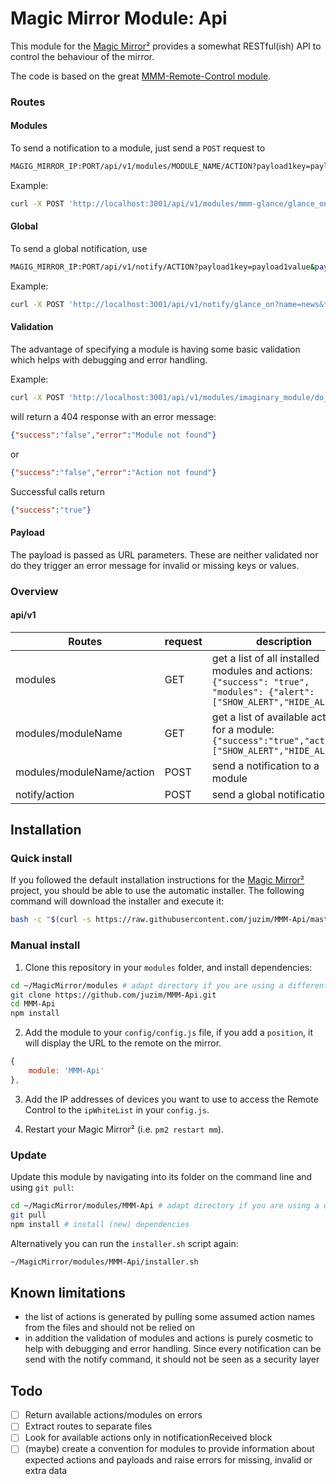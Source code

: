 # Magic Mirror Module: Api


This module for the [Magic Mirror²](https://github.com/MichMich/MagicMirror) provides a somewhat RESTful(ish) API to control the behaviour of the mirror.

The code is based on the great [MMM-Remote-Control module](https://github.com/jopyth/MMM-Remote-Control/issues).



### Routes

#### Modules

To send a notification to a module, just send a `POST` request to

```bash
MAGIG_MIRROR_IP:PORT/api/v1/modules/MODULE_NAME/ACTION?payload1key=payload1value&payload2key=payload2value
```

Example:
```bash
curl -X POST 'http://localhost:3001/api/v1/modules/mmm-glance/glance_on?name=news&time=1000'
```

#### Global
To send a global notification, use
```bash
MAGIG_MIRROR_IP:PORT/api/v1/notify/ACTION?payload1key=payload1value&payload2key=payload2value
```

Example:
```bash
curl -X POST 'http://localhost:3001/api/v1/notify/glance_on?name=news&time=1000'
```

#### Validation

The advantage of specifying a module is having some basic validation which helps with debugging and error handling.

Example:
```bash
curl -X POST 'http://localhost:3001/api/v1/modules/imaginary_module/do_stuff'
```
will return a 404 response with an error message:
```json
{"success":"false","error":"Module not found"}
```
or
```json
{"success":"false","error":"Action not found"}
```

Successful calls return
```json
{"success":"true"}
```

#### Payload
The payload is passed as URL parameters. These are neither validated nor do they trigger an error message for invalid or missing keys or values.

### Overview
#### api/v1

| Routes | request | description |
| ------------- | -------- | ------------- |
| modules | GET | get a list of all installed modules and actions:<br> ```{"success": "true", "modules": {"alert": ["SHOW_ALERT","HIDE_ALERT"]}``` |
| modules/moduleName | GET | get a list of available actions for a module:<br> ```{"success":"true","actions":["SHOW_ALERT","HIDE_ALERT"]}``` |
| modules/moduleName/action | POST | send a notification to a module  |
| notify/action | POST | send a global notification  |


## Installation

### Quick install

If you followed the default installation instructions for the [Magic Mirror²](https://github.com/MichMich/MagicMirror) project, you should be able to use the automatic installer.
The following command will download the installer and execute it:
```bash
bash -c "$(curl -s https://raw.githubusercontent.com/juzim/MMM-Api/master/installer.sh)"
```

### Manual install

1. Clone this repository in your `modules` folder, and install dependencies:
```bash
cd ~/MagicMirror/modules # adapt directory if you are using a different one
git clone https://github.com/juzim/MMM-Api.git
cd MMM-Api
npm install
```

2. Add the module to your `config/config.js` file, if you add a `position`, it will display the URL to the remote on the mirror.
```js
{
    module: 'MMM-Api'
},
```

3. Add the IP addresses of devices you want to use to access the Remote Control to the `ipWhiteList` in your `config.js`.

4. Restart your Magic Mirror² (i.e. `pm2 restart mm`).

### Update

Update this module by navigating into its folder on the command line and using `git pull`:

```bash
cd ~/MagicMirror/modules/MMM-Api # adapt directory if you are using a different one
git pull
npm install # install (new) dependencies
```

Alternatively you can run the `installer.sh` script again:
```bash
~/MagicMirror/modules/MMM-Api/installer.sh
```


## Known limitations

* the list of actions is generated by pulling some assumed action names from the files and should not be relied on
* in addition the validation of modules and actions is purely cosmetic to help with debugging and error handling. Since every notification can be send with the notify command, it should not be seen as a security layer


## Todo
- [ ] Return available actions/modules on errors
- [ ] Extract routes to separate files
- [ ] Look for available actions only in notificationReceived block
- [ ] (maybe) create a convention for modules to provide information about expected actions and payloads and raise errors for missing, invalid or extra data
